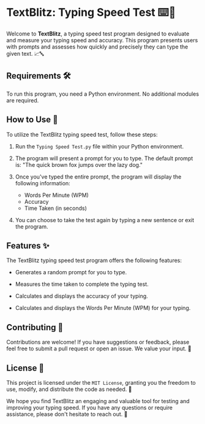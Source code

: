 # TextBlitz: Typing Speed Test ⌨️🚀

Welcome to **TextBlitz**, a typing speed test program designed to evaluate and measure your typing speed and accuracy. This program presents users with prompts and assesses how quickly and precisely they can type the given text. 📈🔤

## Requirements 🛠️

To run this program, you need a Python environment. No additional modules are required.

## How to Use 📝

To utilize the TextBlitz typing speed test, follow these steps:

1. Run the `Typing Speed Test.py` file within your Python environment.

2. The program will present a prompt for you to type. The default prompt is: "The quick brown fox jumps over the lazy dog."

3. Once you've typed the entire prompt, the program will display the following information:
   - Words Per Minute (WPM)
   - Accuracy
   - Time Taken (in seconds)

4. You can choose to take the test again by typing a new sentence or exit the program.

## Features ✨

The TextBlitz typing speed test program offers the following features:

- Generates a random prompt for you to type.

- Measures the time taken to complete the typing test.

- Calculates and displays the accuracy of your typing.

- Calculates and displays the Words Per Minute (WPM) for your typing.

## Contributing 🤝

Contributions are welcome! If you have suggestions or feedback, please feel free to submit a pull request or open an issue. We value your input. 🌟

## License 📄

This project is licensed under the `MIT License`, granting you the freedom to use, modify, and distribute the code as needed. 🔐

We hope you find TextBlitz an engaging and valuable tool for testing and improving your typing speed. If you have any questions or require assistance, please don't hesitate to reach out. 🙌
